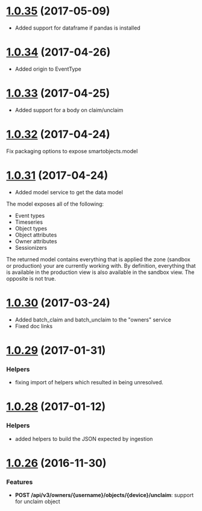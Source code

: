 <a name='1.0.35'></a>

# [1.0.35](https://github.com/mnubo/smartobjects-python-client/compare/1.0.34...1.0.35) (2017-05-09)


- Added support for dataframe if pandas is installed
<a name='1.0.34'></a>

# [1.0.34](https://github.com/mnubo/smartobjects-python-client/compare/1.0.33...1.0.34) (2017-04-26)


- Added origin to EventType
<a name='1.0.33'></a>

# [1.0.33](https://github.com/mnubo/smartobjects-python-client/compare/1.0.32...1.0.33) (2017-04-25)


- Added support for a body on claim/unclaim
<a name='1.0.32'></a>

# [1.0.32](https://github.com/mnubo/smartobjects-python-client/compare/1.0.31...1.0.32) (2017-04-24)


Fix packaging options to expose smartobjects.model
<a name='1.0.31'></a>

# [1.0.31](https://github.com/mnubo/smartobjects-python-client/compare/1.0.30...1.0.31) (2017-04-24)


- Added model service to get the data model

The model exposes all of the following:

- Event types
- Timeseries
- Object types
- Object attributes
- Owner attributes
- Sessionizers

The returned model contains everything that is applied the zone (sandbox or production) your are currently working with. By definition, everything that is available in the production view is also available in the sandbox view. The opposite is not true.
<a name='1.0.30'></a>

# [1.0.30](https://github.com/mnubo/smartobjects-python-client/compare/1.0.29...1.0.30) (2017-03-24)


- Added batch_claim and batch_unclaim to the "owners" service
- Fixed doc links
<a name='1.0.29'></a>

# [1.0.29](https://github.com/mnubo/smartobjects-python-client/compare/1.0.28...1.0.29) (2017-01-31)


### Helpers

* fixing import of helpers which resulted in being unresolved.
<a name='1.0.28'></a>

# [1.0.28](https://github.com/mnubo/smartobjects-python-client/compare/1.0.26...1.0.28) (2017-01-12)


### Helpers

* added helpers to build the JSON expected by ingestion
<a name='1.0.26'></a>

# [1.0.26](https://github.com/mnubo/smartobjects-python-client/compare/1.0.25...1.0.26) (2016-11-30)


### Features

* **POST /api/v3/owners/{username}/objects/{device}/unclaim**: support for unclaim object
